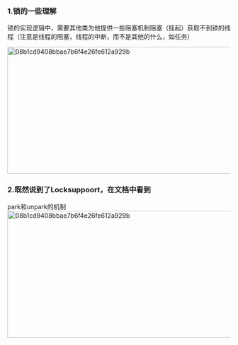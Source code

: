 ### 1.锁的一些理解
锁的实现逻辑中，需要其他类为他提供一些阻塞机制阻塞（挂起）获取不到锁的线程（注意是线程的阻塞，线程的中断，而不是其他的什么，如任务）

<img width="543" height="287" alt="08b1cd9408bbae7b6f4e26fe612a929b" src="https://github.com/user-attachments/assets/9314bc14-576c-4a94-bed3-c52dd6440a91" />

### 2.既然说到了Locksuppoort，在文档中看到
park和unpark的机制
<img width="543" height="287" alt="08b1cd9408bbae7b6f4e26fe612a929b" src="https://github.com/user-attachments/assets/3c1f0755-4445-4396-ac4b-53d4919a2dbf" />

